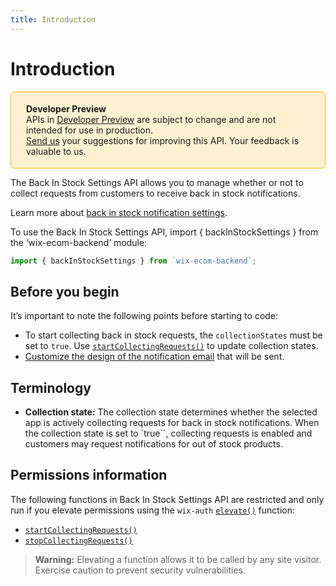 ```yaml
---
title: Introduction
---
```


# Introduction

<div style="background-color: #FEF1D1; padding: 18px 24px; border-radius: 6px; border: 1px solid #FDB10C; box-sizing: border-box; display: inline-block">
  <b>Developer Preview</b>
  <br/>
  <span>APIs in <a href="https://www.wix.com/velo/reference/api-overview/developer-preview">Developer Preview</a> are subject to change and are not intended for use in production.<br/><a href="mailto:velo-preview-feedback@wix.com">Send us</a> your suggestions for improving this API. Your feedback is valuable to us.</span>
</div>  


The Back In Stock Settings API allows you to manage whether or not to collect requests from customers to receive back in stock notifications. 

Learn more about [back in stock notification settings](https://support.wix.com/en/article/wix-stores-notifying-customers-when-products-are-back-in-stock#collecting-customer-requests).

To use the Back In Stock Settings API, import { backInStockSettings } from the ‘wix-ecom-backend’ module:
``` javascript 
import { backInStockSettings } from `wix-ecom-backend`;
```

## Before you begin
It’s important to note the following points before starting to code:
+ To start collecting back in stock requests, the `collectionStates` must be set to `true`. Use [`startCollectingRequests()`](wix-ecom-backend/backinstocksettings/startcollectingrequests) to update collection states.
+ [Customize the design of the notification email](https://support.wix.com/en/article/wix-stores-notifying-customers-when-products-are-back-in-stock#customizing-the-notification-email) that will be sent.

## Terminology
+ **Collection state:** The collection state determines whether the selected app is actively collecting requests for back in stock notifications. When the collection state is set to `true``, collecting requests is enabled and customers may request notifications for out of stock products.

## Permissions information
The following functions in Back In Stock Settings API are restricted and only run if you elevate permissions using the `wix-auth` [`elevate()`](https://www.wix.com/velo/reference/wix-auth/elevate) function:

+ [`startCollectingRequests()`](wix-ecom-backend/backinstocksettings/startcollectingrequests)
+ [`stopCollectingRequests()`](wix-ecom-backend/backinstocksettings/stopcollectingrequests)

<blockquote class='warning'>
<p><strong>Warning:</strong> Elevating a function allows it to be called by any site visitor. Exercise caution to prevent security vulnerabilities.</p>
</blockquote>
